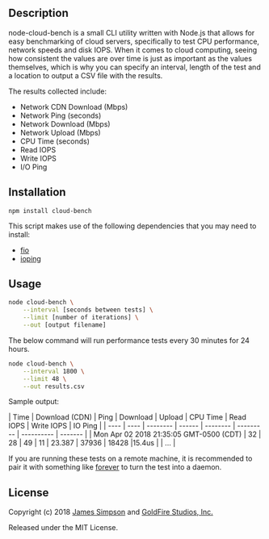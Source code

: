 ## Description
node-cloud-bench is a small CLI utility written with Node.js that allows for easy benchmarking of cloud servers, specifically to test CPU performance, network speeds and disk IOPS. When it comes to cloud computing, seeing how consistent the values are over time is just as important as the values themselves, which is why you can specify an interval, length of the test and a location to output a CSV file with the results.

The results collected include:

* Network CDN Download (Mbps)
* Network Ping (seconds)
* Network Download (Mbps)
* Network Upload (Mbps)
* CPU Time (seconds)
* Read IOPS
* Write IOPS
* I/O Ping

## Installation

```
npm install cloud-bench
```

This script makes use of the following dependencies that you may need to install:

* [fio](https://github.com/axboe/fio)
* [ioping](https://github.com/koct9i/ioping)

## Usage

```bash
node cloud-bench \
    --interval [seconds between tests] \
    --limit [number of iterations] \
    --out [output filename]
```

The below command will run performance tests every 30 minutes for 24 hours.

```bash
node cloud-bench \
    --interval 1800 \
    --limit 48 \
    --out results.csv
```

Sample output:

| Time | Download (CDN) | Ping | Download | Upload | CPU Time | Read IOPS | Write IOPS | IO Ping |
| ---- | ---- | -------- | ------ | -------- | --------- | ---------- | ------- |
| Mon Apr 02 2018 21:35:05 GMT-0500 (CDT) | 32 | 28 | 49 | 11 | 23.387 | 37936 | 18428 |15.4us |
| ... |

If you are running these tests on a remote machine, it is recommended to pair it with something like [forever](https://github.com/nodejitsu/forever) to turn the test into a daemon.

## License

Copyright (c) 2018 [James Simpson](https://twitter.com/GoldFireStudios) and [GoldFire Studios, Inc.](https://goldfirestudios.com)

Released under the MIT License.